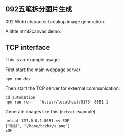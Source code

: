 092五笔拆分图片生成
---
092 Wubi character breakup image generation.

A little html2canvas demo.

## TCP interface
This is an example usage:

First start the main webpage server
```shell
npm run dev
```
Then start the TCP server for external communication:
```shell
cd automation
npm run run -- 'http://localhost:5173' 8081 1
```
Generate images like this (`netcat` example):
```shell
netcat 127.0.0.1 8081 << EOF
["测试", "/home/bczhc/a.png"]
EOF
```

